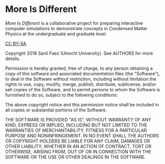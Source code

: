 # More Is Different

_More Is Different_ is a collaborative project for preparing interactive computer simulations to demonstrate concepts in Condensed Matter Physics at the undergraduate and graduate level. 


[CC BY-SA](https://creativecommons.org/licenses/by-sa/4.0/legalcode)

Copyright 2018 Sanli Faez (Utrecht University). See AUTHORS for more details.

Permission is hereby granted, free of charge, to any person obtaining a copy of this software and associated documentation files (the "Software"), to deal in the Software without restriction, including without limitation the rights to use, copy, modify, merge, publish, distribute, sublicense, and/or sell copies of the Software, and to permit persons to whom the Software is furnished to do so, subject to the following conditions:

The above copyright notice and this permission notice shall be included in all copies or substantial portions of the Software. 

THE SOFTWARE IS PROVIDED "AS IS", WITHOUT WARRANTY OF ANY KIND, EXPRESS OR IMPLIED, INCLUDING BUT NOT LIMITED TO THE WARRANTIES OF MERCHANTABILITY, FITNESS FOR A PARTICULAR PURPOSE AND NONINFRINGEMENT. IN NO EVENT SHALL THE AUTHORS OR COPYRIGHT HOLDERS BE LIABLE FOR ANY CLAIM, DAMAGES OR OTHER LIABILITY, WHETHER IN AN ACTION OF CONTRACT, TORT OR OTHERWISE, ARISING FROM, OUT OF OR IN CONNECTION WITH THE SOFTWARE OR THE USE OR OTHER DEALINGS IN THE SOFTWARE.
